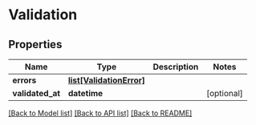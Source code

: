 # Validation

## Properties
Name | Type | Description | Notes
------------ | ------------- | ------------- | -------------
**errors** | [**list[ValidationError]**](ValidationError.md) |  | 
**validated_at** | **datetime** |  | [optional] 

[[Back to Model list]](../README.md#documentation-for-models) [[Back to API list]](../README.md#documentation-for-api-endpoints) [[Back to README]](../README.md)


